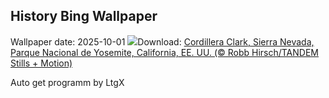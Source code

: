 ## History Bing Wallpaper
Wallpaper date: 2025-10-01
![](https://www.bing.com/th?id=OHR.YosemiteClark_ES-ES0823562766_UHD.jpg&w=1000)Download: [Cordillera Clark, Sierra Nevada, Parque Nacional de Yosemite, California, EE. UU. (© Robb Hirsch/TANDEM Stills + Motion)](https://www.bing.com/th?id=OHR.YosemiteClark_ES-ES0823562766_UHD.jpg)

Auto get programm by LtgX
